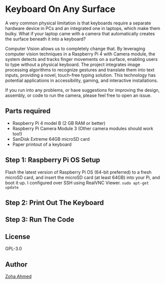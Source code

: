 # Keyboard On Any Surface
A very common physical limitation is that keyboards require a separate hardware device in PCs and an integrated one in laptops, which make them bulky. What if your laptop came with a camera that automatically creates the surface beneath it into a keyboard?

Computer Vision allows us to completely change that. By leveraging computer vision techniques in a Raspberry Pi 4 with Camera module, the system detects and tracks finger movements on a surface, enabling users to type without a physical keyboard. The project integrates image processing algorithms to recognize gestures and translate them into text inputs, providing a novel, touch-free typing solution. This technology has potential applications in accessibility, gaming, and interactive installations.

If you run into any problems, or have suggestions for improving the design, assembly, or code to run the camera, please feel free to open an issue.

## Parts required
- Raspberry Pi 4 model B (2 GB RAM or better)
- Raspberry Pi Camera Module 3 (Other camera modules should work too!)
- SanDisk Extreme 64GB microSD card
- Paper printout of a keyboard

## Step 1: Raspberry Pi OS Setup
Flash the latest version of Raspberry Pi OS (64-bit preferred) to a fresh microSD card, and insert the microSD card (at least 64GB) into your Pi, and boot it up. I configured over SSH using RealVNC Viewer.
`sudo apt-get update`

## Step 2: Print Out The Keyboard

## Step 3: Run The Code

## License
GPL-3.0

## Author
[Zoha Ahmed](https://github.com/zoha-a)
